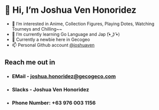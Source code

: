 # 👋 Hi, I’m Joshua Ven Honoridez
- 👀 I’m interested in Anime, Collection Figures, Playing Dotes, Watching Tourneys and Chilling~~
- 🌱 I’m currently learning Go Language and Jap (͡• ͜ʖ ͡•)
- 💞️ Currently a newbie here in Gecogeo
- 📫 Personal Github account [@joshuaven](https://github.com/joshuaven)

## Reach me out in

- ### EMail - joshua.honoridez@gecogeco.com
- ### Slacks - Joshua Ven Honoridez
- ### Phone Number: +63 976 003 1156